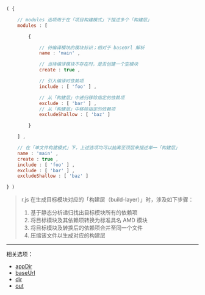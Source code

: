 ```js
( {

    // modules 选项用于在「项目构建模式」下描述多个「构建层」
    modules : [

        {

            // 待编译模块的模块标识；相对于 baseUrl 解析
            name : 'main' ,

            // 当待编译模块不存在时，是否创建一个空模块
            create : true ,

            // 引入编译时依赖项
            include : [ 'foo' ] ,

            // 从「构建层」中递归移除指定的依赖项
            exclude : [ 'bar' ] ,
            // 从「构建层」中移除指定的依赖项
            excludeShallow : [ 'baz' ]

        }

    ] ,

    // 在「单文件构建模式」下，上述选项均可以抽离至顶层来描述单一「构建层」
    name : 'main' ,
    create : true ,
    include : [ 'foo' ] ,
    exclude : [ 'bar' ] ,
    excludeShallow : [ 'baz' ]

} )
```

> r.js 在生成目标模块对应的「构建层（build-layer）」时，涉及如下步骤：
> 1. 基于静态分析递归找出目标模块所有的依赖项
> 2. 将目标模块及其依赖项转换为标准具名 AMD 模块
> 3. 将目标模块及转换后的依赖项合并至同一个文件
> 4. 压缩该文件以生成对应的构建层

---

相关选项：

- [appDir](./appDir.md)
- [baseUrl](./baseUrl.md)
- [dir](./dir.md)
- [out](./out.md)
